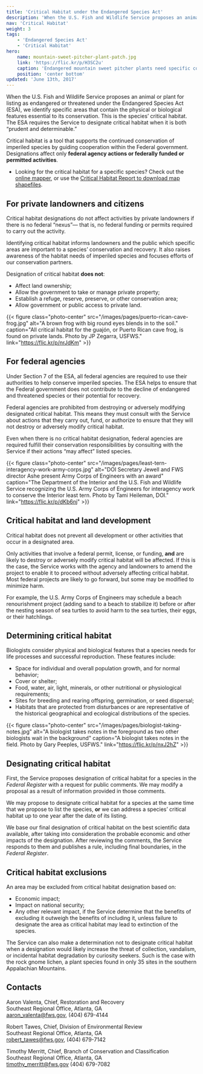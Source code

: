 ```yaml
---
title: 'Critical Habitat under the Endangered Species Act'
description: 'When the U.S. Fish and Wildlife Service proposes an animal or plant for listing as endangered or threatened under the Endangered Species Act, we identify specific areas that contain the physical or biological features essential to its conservation. This is the species’ “critical habitat.”'
nav: 'Critical Habitat'
weight: 3
tags:
    - 'Endangered Species Act'
    - 'Critical Habitat'
hero:
    name: mountain-sweet-pitcher-plant-patch.jpg
    link: 'https://flic.kr/p/H3SC2u'
    caption: 'Endangered mountain sweet pitcher plants need specific conditions to survive. Photo by Gary Peeples, USFWS.'
    position: 'center bottom'
updated: 'June 13th, 2017'
---
```


When the U.S. Fish and Wildlife Service proposes an animal or plant for listing as endangered or threatened under the Endangered Species Act (ESA), we identify specific areas that contain the physical or biological features essential to its conservation. This is the species’ critical habitat. The ESA requires the Service to designate critical habitat when it is both “prudent and determinable.”

Critical habitat is a tool that supports the continued conservation of imperiled species by guiding cooperation within the Federal government. Designations affect only **federal agency actions or federally funded or permitted activities**.

- Looking for the critical habitat for a specific species? Check out the [online mapper](http://fws.maps.arcgis.com/home/webmap/viewer.html?webmap=9d8de5e265ad4fe09893cf75b8dbfb77), or use the [Critical Habitat Report to download map shapefiles](http://ecos.fws.gov/ecp/report/table/critical-habitat.html).

## For private landowners and citizens

Critical habitat designations do not affect activities by private landowners if there is no federal “nexus”— that is, no federal funding or permits required to carry out the activity.

Identifying critical habitat informs landowners and the public which specific areas are important to a species’ conservation and recovery. It also raises awareness of the habitat needs of imperiled species and focuses efforts of our conservation partners.

Designation of critical habitat **does not**:

- Affect land ownership;
- Allow the government to take or manage private property;
- Establish a refuge, reserve, preserve, or other conservation area;
- Allow government or public access to private land.  

{{< figure class="photo-center" src="/images/pages/puerto-rican-cave-frog.jpg" alt="A brown frog with big round eyes blends in to the soil." caption="All critical habitat for the guajón, or Puerto Rican cave frog, is found on private lands. Photo by JP Zegarra, USFWS." link="https://flic.kr/p/nrJdKm" >}}

## For federal agencies

Under Section 7 of the ESA, all federal agencies are required to use their authorities to help conserve imperiled species. The ESA helps to ensure that the Federal government does not contribute to the decline of endangered and threatened species or their potential for recovery.

Federal agencies are prohibited from destroying or adversely modifying designated critical habitat. This means they must consult with the Service about actions that they carry out, fund, or authorize to ensure that they will not destroy or adversely modify critical habitat.

Even when there is no critical habitat designation, federal agencies are required fulfill their conservation responsibilities by consulting with the Service if their actions “may affect” listed species.

{{< figure class="photo-center" src="/images/pages/least-tern-interagency-work-army-corps.jpg" alt="DOI Secretary Jewell and FWS director Ashe present Army Corps of Engineers with an award" caption="The Department of the Interior and the U.S. Fish and Wildlife Service recognizing the U.S. Army Corps of Engineers for interagency work to conserve the Interior least tern. Photo by Tami Heileman, DOI." link="https://flic.kr/p/dKb6nj" >}}

## Critical habitat and land development

Critical habitat does not prevent all development or other activities that occur in a designated area.

Only activities that involve a federal permit, license, or funding, **and** are likely to destroy or adversely modify critical habitat will be affected. If this is the case, the Service works with the agency and landowners to amend the project to enable it to proceed without adversely affecting critical habitat. Most federal projects are likely to go forward, but some may be modified to minimize harm.

For example, the U.S. Army Corps of Engineers may schedule a beach renourishment project (adding sand to a beach to stabilize it) before or after the nesting season of sea turtles to avoid harm to the sea turtles, their eggs, or their hatchlings.

## Determining critical habitat

Biologists consider physical and biological features that a species needs for life processes and successful reproduction. These features include:

- Space for individual and overall population growth, and for normal behavior;
- Cover or shelter;
- Food, water, air, light, minerals, or other nutritional or physiological requirements;
- Sites for breeding and rearing offspring, germination, or seed dispersal;
- Habitats that are protected from disturbances or are representative of the historical geographical and ecological distributions of the species.

{{< figure class="photo-center" src="/images/pages/biologist-taking-notes.jpg" alt="A biologist takes notes in the foreground as two other biologists wait in the background" caption="A biologist takes notes in the field. Photo by Gary Peeples, USFWS." link="https://flic.kr/p/nxJ2hZ" >}}

## Designating critical habitat

First, the Service proposes designation of critical habitat for a species in the *Federal Register* with a request for public comments. We may modify a proposal as a result of information provided in those comments.

We may propose to designate critical habitat for a species at the same time that we propose to list the species, **or** we can address a species’ critical habitat up to one year after the date of its listing.

We base our final designation of critical habitat on the best scientific data available, after taking into consideration the probable economic and other impacts of the designation. After reviewing the comments, the Service responds to them and publishes a rule, including final boundaries, in the *Federal Register*.

## Critical habitat exclusions

An area may be excluded from critical habitat designation based on:

- Economic impact;
- Impact on national security;
- Any other relevant impact, if the Service determine that the benefits of excluding it outweigh the benefits of including it, unless failure to designate the area as critical habitat may lead to extinction of the species.

The Service can also make a determination not to designate critical habitat when a designation would likely increase the threat of collection, vandalism, or incidental habitat degradation by curiosity seekers.  Such is the case with the rock gnome lichen, a plant species found in only 35 sites in the southern Appalachian Mountains.

## Contacts

Aaron Valenta, Chief, Restoration and Recovery  
Southeast Regional Office, Atlanta, GA  
[aaron_valenta@fws.gov](mailto:aaron_valenta@fws.gov), (404) 679-4144

Robert Tawes, Chief, Division of Environmental Review  
Southeast Regional Office, Atlanta, GA  
[robert_tawes@fws.gov](mailto:robert_tawes@fws.gov), (404) 679-7142

Timothy Merritt, Chief, Branch of Conservation and Classification  
Southeast Regional Office, Atlanta, GA  
[timothy_merritt@fws.gov](mailto:timothy_merritt@fws.gov) (404) 679-7082
